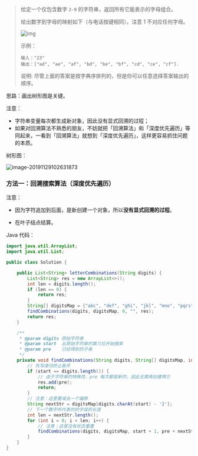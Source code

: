 

> 给定一个仅包含数字 `2-9` 的字符串，返回所有它能表示的字母组合。
>
> 给出数字到字母的映射如下（与电话按键相同）。注意 1 不对应任何字母。
>
> ![img](https://assets.leetcode-cn.com/aliyun-lc-upload/original_images/17_telephone_keypad.png)
>
> 示例：
>
> ```
> 输入："23"
> 输出：["ad", "ae", "af", "bd", "be", "bf", "cd", "ce", "cf"].
> ```
>
> 说明:
> 尽管上面的答案是按字典序排列的，但是你可以任意选择答案输出的顺序。



思路：画出树形图是关键。

注意：

+ 字符串变量每次都生成新对象，因此没有显式回溯的过程；
+ 如果对回溯算法不熟悉的朋友，不妨就把「回溯算法」和「深度优先遍历」等同起来，一看到「回溯算法」就想到「深度优先遍历」，这样更容易抓住问题的本质。

树形图：

![image-20191129102631873](https://tva1.sinaimg.cn/large/006y8mN6ly1g9ep8fyyw0j31l00ksdj4.jpg)



### 方法一：回溯搜索算法（深度优先遍历）

注意：

+ 因为字符追加到后面，是新创建一个对象，所以**没有显式回溯的过程**。

+ 在叶子结点结算。

Java 代码：

```java
import java.util.ArrayList;
import java.util.List;

public class Solution {

    public List<String> letterCombinations(String digits) {
        List<String> res = new ArrayList<>();
        int len = digits.length();
        if (len == 0) {
            return res;
        }
        String[] digitsMap = {"abc", "def", "ghi", "jkl", "mno", "pqrs", "tuv", "wxyz"};
        findCombinations(digits, digitsMap, 0, "", res);
        return res;
    }

    /**
     * @param digits 原始字符串
     * @param start  从原始字符串的第几位开始搜索
     * @param pre    已经得到的子串
     */
    private void findCombinations(String digits, String[] digitsMap, int start, String pre, List<String> res) {
        // 先写递归终止条件
        if (start == digits.length()) {
            // 由于字符串的特殊性，pre 每次都是新的，因此无需再创建拷贝
            res.add(pre);
            return;
        }
        // 注意：这里要减去一个偏移
        String nextStr = digitsMap[digits.charAt(start) - '2'];
        // 下一个数字所代表的的字母的长度
        int len = nextStr.length();
        for (int i = 0; i < len; i++) {
            // 注意：这里没有状态重置
            findCombinations(digits, digitsMap, start + 1, pre + nextStr.charAt(i), res);
        }
    }
}
```

